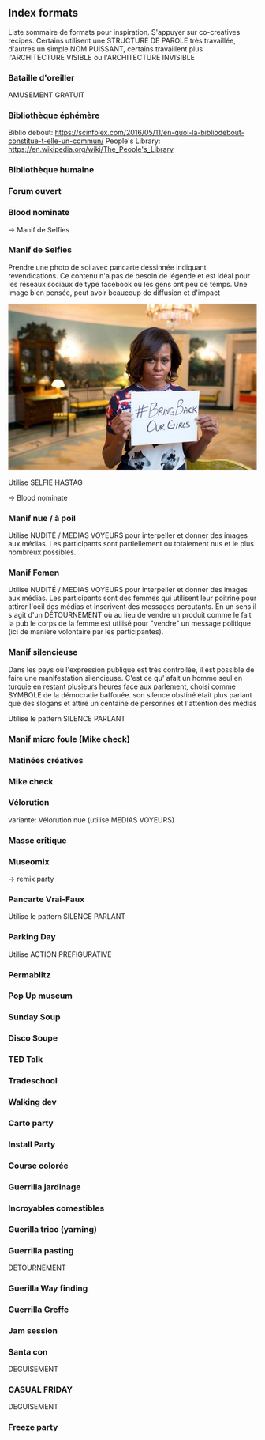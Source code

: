 ## Index formats

Liste sommaire de formats pour inspiration. S'appuyer sur co-creatives recipes. Certains utilisent une STRUCTURE DE PAROLE très travaillée, d'autres un simple NOM PUISSANT, certains travaillent plus l'ARCHITECTURE VISIBLE ou l'ARCHITECTURE INVISIBLE

### Bataille d'oreiller

AMUSEMENT GRATUIT

### Bibliothèque éphémère

Biblio debout: https://scinfolex.com/2016/05/11/en-quoi-la-bibliodebout-constitue-t-elle-un-commun/
People's Library: https://en.wikipedia.org/wiki/The_People's_Library

### Bibliothèque humaine

### Forum ouvert

### Blood nominate

-> Manif de Selfies

### Manif de Selfies

Prendre une photo de soi avec pancarte dessinnée indiquant revendications. Ce contenu n'a pas de besoin de légende et est idéal pour les réseaux sociaux de type facebook où les gens ont peu de temps. Une image bien pensée, peut avoir beaucoup de diffusion et d'impact

![](images/protest-selfies.jpg)

Utilise
SELFIE
HASTAG

-> Blood nominate


### Manif nue / à poil

Utilise NUDITÉ / MEDIAS VOYEURS  pour interpeller et donner des images aux médias. Les participants sont partiellement ou totalement nus et le plus nombreux possibles.

### Manif Femen

Utilise NUDITÉ / MEDIAS VOYEURS pour interpeller et donner des images aux médias. Les participants sont des femmes qui utilisent leur poitrine pour  attirer l'oeil des médias et inscrivent des messages percutants. En un sens il s'agit d'un DÉTOURNEMENT où au lieu de vendre un produit comme le fait la pub le corps de la femme est utilisé pour "vendre" un message politique (ici de manière volontaire par les participantes).

### Manif silencieuse

Dans les pays où l'expression publique est très controllée, il est possible de faire une manifestation silencieuse. C'est ce qu' afait un homme seul en turquie en restant plusieurs heures face aux parlement, choisi comme SYMBOLE de la démocratie baffouée. son silence obstiné était plus parlant que des slogans et attiré un centaine de personnes et l'attention des médias

Utilise le pattern SILENCE PARLANT

### Manif micro foule (Mike check)

### Matinées créatives

### Mike check

### Vélorution

variante: Vélorution nue (utilise MEDIAS VOYEURS)

### Masse critique

### Museomix

-> remix party

### Pancarte Vrai-Faux

Utilise le pattern SILENCE PARLANT


### Parking Day

Utilise ACTION PREFIGURATIVE

### Permablitz



### Pop Up museum

### Sunday Soup

### Disco Soupe

### TED Talk


### Tradeschool

### Walking dev

### Carto party

### Install Party

### Course colorée

### Guerrilla jardinage

### Incroyables comestibles

### Guerilla trico (yarning)

### Guerrilla pasting

DETOURNEMENT

### Guerilla Way finding

### Guerrilla Greffe

### Jam session

### Santa con

DEGUISEMENT

### CASUAL FRIDAY

DEGUISEMENT

### Freeze party
